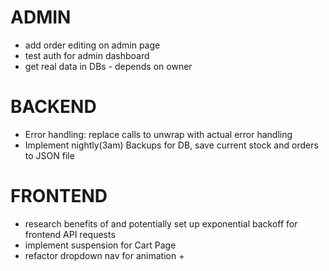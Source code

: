 # ADMIN
- add order editing on admin page
- test auth for admin dashboard
- get real data in DBs - depends on owner

# BACKEND
- Error handling: replace calls to unwrap with actual error handling
- Implement nightly(3am) Backups for DB, save current stock and orders to JSON file

# FRONTEND
- research benefits of and potentially set up exponential backoff for frontend API requests
- implement suspension for Cart Page
- refactor dropdown nav for animation + 